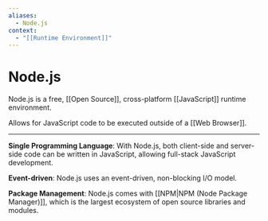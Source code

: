 ```yaml
---
aliases:
  - Node.js
context:
  - "[[Runtime Environment]]"
---
```


# Node.js

Node.js is a free, [[Open Source]], cross-platform [[JavaScript]] runtime environment.

Allows for JavaScript code to be executed outside of a [[Web Browser]].

---

**Single Programming Language**: With Node.js, both client-side and server-side code can be written in JavaScript, allowing full-stack JavaScript development.

**Event-driven**: Node.js uses an event-driven, non-blocking I/O model.

**Package Management**: Node.js comes with [[NPM|NPM (Node Package Manager)]], which is the largest ecosystem of open source libraries and modules.
